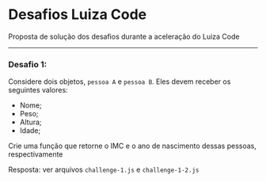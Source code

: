 # Desafios Luiza Code
Proposta de solução dos desafios durante a aceleração do Luiza Code

---

### Desafio 1:
  Considere dois objetos, `pessoa A` e `pessoa B`. Eles devem receber os seguintes valores:
  - Nome;
  - Peso;
  - Altura;
  - Idade;

  Crie uma função que retorne o IMC e o ano de nascimento dessas pessoas, respectivamente

  Resposta: ver arquivos `challenge-1.js` e `challenge-1-2.js`
